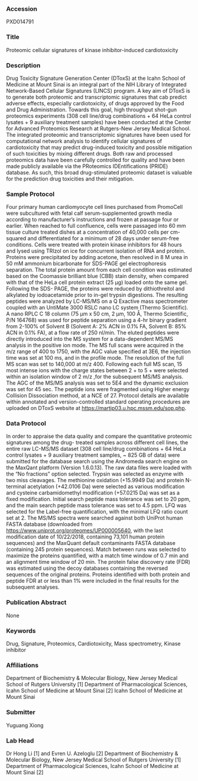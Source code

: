 ### Accession
PXD014791

### Title
Proteomic cellular signatures of kinase inhibitor-induced cardiotoxicity

### Description
Drug Toxicity Signature Generation Center (DToxS) at the Icahn School of Medicine at Mount Sinai is an integral part of the NIH Library of Integrated Network-Based Cellular Signatures (LINCS) program. A key aim of DToxS is to generate both proteomic and transcriptomic signatures that cab predict adverse effects, especially cardiotoxicity, of drugs approved by the Food and Drug Administration. Towards this goal, high throughput shot-gun proteomics experiments (308 cell line/drug combinations + 64 HeLa control lysates + 9 auxiliary treatment samples) have been conducted at the Center for Advanced Proteomics Research at Rutgers-New Jersey Medical School. The integrated proteomic and transcriptomic signatures have been used for computational network analysis to identify cellular signatures of cardiotoxicity that may predict drug-induced toxicity and possible mitigation of such toxicities by mixing different drugs. Both raw and processed proteomics data have been carefully controlled for quality and have been made publicly available via the PRoteomics IDEntifications (PRIDE) database. As such, this broad drug-stimulated proteomic dataset is valuable for the prediction drug toxicities and their mitigation.

### Sample Protocol
Four primary human cardiomyocyte cell lines purchased from PromoCell were subcultured with fetal calf serum-supplemented growth media according to manufacturer’s instructions and frozen at passage four or earlier. When reached to full confluence, cells were passaged into 60 mm tissue culture treated dishes at a concentration of 40,000 cells per cm-squared and differentiated for a minimum of 28 days under serum-free conditions. Cells were treated with protein kinase inhibitors for 48 hours and lysed using TRIzol on ice for concurrent isolation of RNA and protein. Proteins were precipitated by adding acetone, then resolved in 8 M urea in 50 mM ammonium bicarbonate for SDS-PAGE gel electrophoresis separation. The total protein amount from each cell condition was estimated based on the Coomassie brilliant blue (CBB) stain density, when compared with that of the HeLa cell protein extract (25 μg) loaded onto the same gel. Following the SDS- PAGE, the proteins were reduced by dithiothreitol and alkylated by iodoacetamide prior to in-gel trypsin digestions. The resulting peptides were analyzed by LC-MS/MS on a Q Exactive mass spectrometer coupled with an UntiMate 3000 RSLC nano LC system (Thermo Scientific). A nano RPLC C 18 column (75 μm x 50 cm, 2 μm, 100 Å, Thermo Scientific, P/N 164768) was used for peptide separation using a 4-hr binary gradient from 2-100% of Solvent B (Solvent A: 2% ACN in 0.1% FA, Solvent B: 85% ACN in 0.1% FA), at a flow rate of 250 nl/min. The eluted peptides were directly introduced into the MS system for a data-dependent MS/MS analysis in the positive ion mode. The MS full scans were acquired in the m/z range of 400 to 1750, with the AGC value specified at 3E6, the injection time was set at 100 ms, and in the profile mode. The resolution of the full MS scan was set to 140,000 at m/z 400. Following each full MS scan, 15 most intense ions with the charge states between 2 + to 5 + were selected within an isolation window of 2 m/z ,for the subsequent MS/MS analysis. The AGC of the MS/MS analysis was set to 5E4 and the dynamic exclusion was set for 45 sec. The peptide ions were fragmented using Higher energy Collision Dissociation method, at a NCE of 27. Protocol details are available within annotated and version-controlled standard operating procedures are uploaded on DToxS website at https://martip03.u.hpc.mssm.edu/sop.php.

### Data Protocol
In order to appraise the data quality and compare the quantitative proteomic signatures among the drug- treated samples across different cell lines, the entire raw LC-MS/MS dataset (308 cell line/drug combinations + 64 HeLa control lysates + 9 auxiliary treatment samples, ~ 825 GB of data) were submitted for the database search using the Andromeda search engine on the MaxQant platform (Version 1.6.0.13). The raw data files were loaded with the “No fractions” option selected. Trypsin was selected as enzyme with two miss cleavages. The methionine oxidation (+15.9949 Da) and protein N-terminal acetylation (+42.0106 Da) were selected as various modification and cysteine carbamidomethyl modification (+57.0215 Da) was set as a fixed modification. Initial search peptide mass tolerance was set to 20 ppm, and the main search peptide mass tolerance was set to 4.5 ppm. LFQ was selected for the Label-free quantification, with the minimal LFQ ratio count set at 2. The MS/MS spectra were searched against both UniProt human FASTA database (downloaded from https://www.uniprot.org/proteomes/UP000005640, with the last modification date of 10/22/2018, containing 73,101 human protein sequences) and the MaxQuant default contaminants FASTA database (containing 245 protein sequences). Match between runs was selected to maximize the proteins quantified, with a match time window of 0.7 min and an alignment time window of 20 min. The protein false discovery rate (FDR) was estimated using the decoy databases containing the reversed sequences of the original proteins. Proteins identified with both protein and peptide FDR at or less than 1% were included in the final results for the subsequent analyses.

### Publication Abstract
None

### Keywords
Drug, Signature, Proteomics, Cardiotoxicity, Mass spectrometry, Kinase inhibitor

### Affiliations
Department of Biochemistry & Molecular Biology, New Jersey Medical School of Rutgers University [1] Department of Pharmacological Sciences, Icahn School of Medicine at Mount Sinai [2]
Icahn School of Medicine at Mount Sinai

### Submitter
Yuguang Xiong

### Lab Head
Dr Hong Li [1] and Evren U. Azeloglu [2]
Department of Biochemistry & Molecular Biology, New Jersey Medical School of Rutgers University [1] Department of Pharmacological Sciences, Icahn School of Medicine at Mount Sinai [2]


